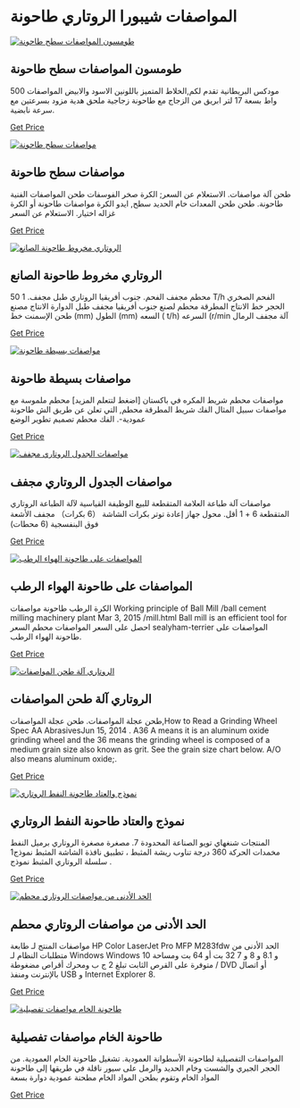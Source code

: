 # المواصفات شيبورا الروتاري طاحونة
<a href="https://mnn.zoosnet.net/LR/Chatpre.aspx?id=MNN94995150&p=https://vbl.co.za/" target="_blank">![طومسون المواصفات سطح طاحونة](https://raw.githubusercontent.com/gcmcrusher/imgs/main/573.jpg)</a>
## طومسون المواصفات سطح طاحونة
مودكس البريطانية تقدم لكم,الخلاط المتميز باللونين الاسود والابيض المواصفات 500 واط بسعة 17 لتر ابريق من الزجاج مع طاحونة زجاجية ملحق هدية مزود بسرعتين مع سرعة نابضية.
<a href="https://mnn.zoosnet.net/LR/Chatpre.aspx?id=MNN94995150&p=https://vbl.co.za/" target="_blank">Get Price</a>
<a href="https://mnn.zoosnet.net/LR/Chatpre.aspx?id=MNN94995150&p=https://vbl.co.za/" target="_blank">![مواصفات سطح طاحونة](https://raw.githubusercontent.com/gcmcrusher/imgs/main/598.jpg)</a>
## مواصفات سطح طاحونة
طحن آلة مواصفات. الاستعلام عن السعر; الكرة صخر الفوسفات طحن المواصفات الفنية طاحونة. طحن طحن المعدات خام الحديد سطح, ايدو الكرة مواصفات طاحونة أو الكرة غزاله اختيار. الاستعلام عن السعر
<a href="https://mnn.zoosnet.net/LR/Chatpre.aspx?id=MNN94995150&p=https://vbl.co.za/" target="_blank">Get Price</a>
<a href="https://mnn.zoosnet.net/LR/Chatpre.aspx?id=MNN94995150&p=https://vbl.co.za/" target="_blank">![الروتاري مخروط طاحونة الصانع](https://raw.githubusercontent.com/gcmcrusher/imgs/main/244.jpg)</a>
## الروتاري مخروط طاحونة الصانع
محطم مجفف الفحم. جنوب أفريقيا الروتاري طبل مجفف. 1 50 T/h الفحم الصخري الحجر خط الانتاج المطرقة محطم لصنع جنوب أفريقيا مجفف طبل الدوارة الانتاج مصنع طحن الإسمنت خط (mm) الطول (mm) السعه ( t/h) السرعه (r/min آلة مجفف الرمال
<a href="https://mnn.zoosnet.net/LR/Chatpre.aspx?id=MNN94995150&p=https://vbl.co.za/" target="_blank">Get Price</a>
<a href="https://mnn.zoosnet.net/LR/Chatpre.aspx?id=MNN94995150&p=https://vbl.co.za/" target="_blank">![مواصفات بسيطة طاحونة](https://raw.githubusercontent.com/gcmcrusher/imgs/main/80.jpg)</a>
## مواصفات بسيطة طاحونة
مواصفات محطم شريط المكره في باكستان [اضغط لتتعلم المزيد] محطم ملموسة مع مواصفات سبيل المثال الفك شريط المطرقة محطم, التي تعلن عن طريق الش طاحونة عمودية-. الفك محطم تصميم تطوير الوضع 
<a href="https://mnn.zoosnet.net/LR/Chatpre.aspx?id=MNN94995150&p=https://vbl.co.za/" target="_blank">Get Price</a>
<a href="https://mnn.zoosnet.net/LR/Chatpre.aspx?id=MNN94995150&p=https://vbl.co.za/" target="_blank">![مواصفات الجدول الروتاري مجفف](https://raw.githubusercontent.com/gcmcrusher/imgs/main/115.jpg)</a>
## مواصفات الجدول الروتاري مجفف
مواصفات آلة طباعة العلامة المتقطعة للبيع الوظيفة القياسية لآلة الطباعة الروتاري المتقطعة 6 + 1 أقل. محول جهاز إعادة توتر بكرات الشاشة （6 بكرات） مجفف الأشعة فوق البنفسجية (6 محطات) 
<a href="https://mnn.zoosnet.net/LR/Chatpre.aspx?id=MNN94995150&p=https://vbl.co.za/" target="_blank">Get Price</a>
<a href="https://mnn.zoosnet.net/LR/Chatpre.aspx?id=MNN94995150&p=https://vbl.co.za/" target="_blank">![المواصفات على طاحونة الهواء الرطب](https://raw.githubusercontent.com/gcmcrusher/imgs/main/787.jpg)</a>
## المواصفات على طاحونة الهواء الرطب
الكرة الرطب طاحونة مواصفات Working principle of Ball Mill /ball cement milling machinery plant Mar 3, 2015 /mill.html Ball mill is an efficient tool for احصل على السعر المواصفات محطم السعر sealyham-terrier المواصفات على طاحونة الهواء الرطب.
<a href="https://mnn.zoosnet.net/LR/Chatpre.aspx?id=MNN94995150&p=https://vbl.co.za/" target="_blank">Get Price</a>
<a href="https://mnn.zoosnet.net/LR/Chatpre.aspx?id=MNN94995150&p=https://vbl.co.za/" target="_blank">![الروتاري آلة طحن المواصفات](https://raw.githubusercontent.com/gcmcrusher/imgs/main/567.jpg)</a>
## الروتاري آلة طحن المواصفات
طحن عجلة المواصفات. طحن عجلة المواصفات,How to Read a Grinding Wheel Spec AA AbrasivesJun 15, 2014 . A36 A means it is an aluminum oxide grinding wheel and the 36 means the grinding wheel is composed of a medium grain size also known as grit. See the grain size chart below. A/O also means aluminum oxide;.
<a href="https://mnn.zoosnet.net/LR/Chatpre.aspx?id=MNN94995150&p=https://vbl.co.za/" target="_blank">Get Price</a>
<a href="https://mnn.zoosnet.net/LR/Chatpre.aspx?id=MNN94995150&p=https://vbl.co.za/" target="_blank">![نموذج والعتاد طاحونة النفط الروتاري](https://raw.githubusercontent.com/gcmcrusher/imgs/main/174.jpg)</a>
## نموذج والعتاد طاحونة النفط الروتاري
المنتجات شنغهاي تويو الصناعة المحدودة 7. مصغرة مصغرة الروتاري برميل النفط مخمدات الحركة 360 درجة تناوب ريشة المثبط ، تطبيق نافذة الشاشة المثبط نموذج1 سلسلة الروتاري المثبط نموذج .
<a href="https://mnn.zoosnet.net/LR/Chatpre.aspx?id=MNN94995150&p=https://vbl.co.za/" target="_blank">Get Price</a>
<a href="https://mnn.zoosnet.net/LR/Chatpre.aspx?id=MNN94995150&p=https://vbl.co.za/" target="_blank">![الحد الأدنى من مواصفات الروتاري محطم](https://raw.githubusercontent.com/gcmcrusher/imgs/main/733.jpg)</a>
## الحد الأدنى من مواصفات الروتاري محطم
مواصفات المنتج لـ طابعة HP Color LaserJet Pro MFP M283fdw الحد الأدنى من متطلبات النظام لـ Windows Windows 10 و 8.1 و 8 و 7 32 بت أو 64 بت ومساحة متوفرة على القرص الثابت تبلغ 2 ج ب ومحرك أقراص مضغوطة / DVD أو اتصال بالإنترنت ومنفذ USB و Internet Explorer 8.
<a href="https://mnn.zoosnet.net/LR/Chatpre.aspx?id=MNN94995150&p=https://vbl.co.za/" target="_blank">Get Price</a>
<a href="https://mnn.zoosnet.net/LR/Chatpre.aspx?id=MNN94995150&p=https://vbl.co.za/" target="_blank">![طاحونة الخام مواصفات تفصيلية](https://raw.githubusercontent.com/gcmcrusher/imgs/main/580.jpg)</a>
## طاحونة الخام مواصفات تفصيلية
المواصفات التفصيلية لطاحونة الأسطوانة العمودية. تشغيل طاحونة الخام العمودية. من الحجر الجيري والشست وخام الحديد والرمل على سيور ناقلة في طريقها إلى طاحونة المواد الخام وتقوم بطحن المواد الخام مطحنة عمودية دوارة بسعة 
<a href="https://mnn.zoosnet.net/LR/Chatpre.aspx?id=MNN94995150&p=https://vbl.co.za/" target="_blank">Get Price</a>

